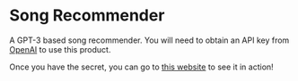 # Song Recommender

A GPT-3 based song recommender. You will need to obtain an API key from [OpenAI](https://www.openai.com/) to use this product. 

Once you have the secret, you can go to [this website](https://tahmidefaz.github.io/song-recommender/) to see it in action!
